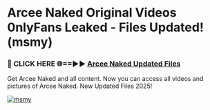 # Arcee Naked Original Videos 0nlyFans Leaked - Files Updated! (msmy)

<h3>🔴 CLICK HERE 🌐==►► <a href="https://tinyurl.com/yckcrads" rel="nofollow">Arcee Naked Updated Files</a></h3>

Get Arcee Naked and all content. Now you can access all videos and pictures of Arcee Naked. New Updated Files 2025!

[![msmy](https://i.imgur.com/hpKpOFt.gif)](https://tinyurl.com/yckcrads)
